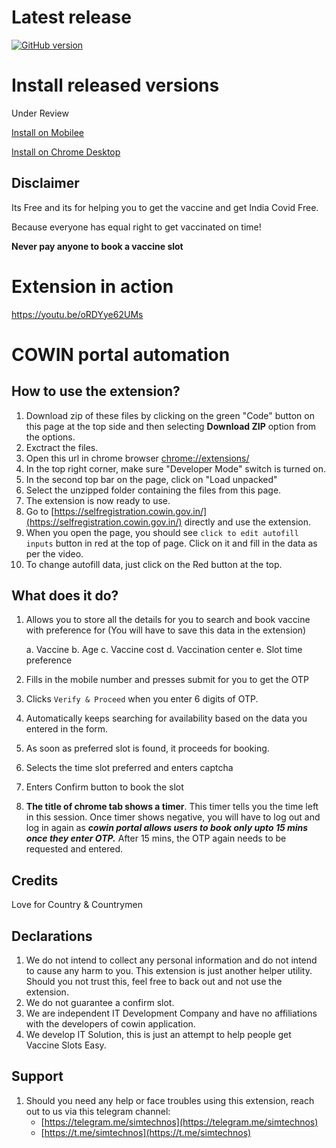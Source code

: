 # Latest release
[![GitHub version](https://img.shields.io/github/manifest-json/v/simtechnos/Cowin-Expert)](https://github.com/simtechnos/Cowin-Expert/releases/tag/1)
# Install released versions
Under Review

[Install on Mobilee](https://github.com/simtechnos/Cowin-Expert/wiki/Android-Installation-Guide.)

[Install on Chrome Desktop](https://github.com/simtechnos/Cowin-Expert/wiki/Install-on-Chrome-on-any-Desktop)



## Disclaimer
Its Free and its for helping you to get the vaccine and get India Covid Free.


Because everyone has equal right to get vaccinated on time!


**Never pay anyone to book a vaccine slot**

# Extension in action
https://youtu.be/oRDYye62UMs


# COWIN portal automation

## How to use the extension?

1. Download zip of these files by clicking on the green "Code" button on this page at the top side and then selecting **Download ZIP** option from the options.
2. Exctract the files.
3. Open this url in chrome browser [chrome://extensions/](chrome://extensions/)
4. In the top right corner, make sure "Developer Mode" switch is turned on.
5. In the second top bar on the page, click on "Load unpacked"
6. Select the unzipped folder containing the files from this page. 
7. The extension is now ready to use.
8. Go to [https://selfregistration.cowin.gov.in/](https://selfregistration.cowin.gov.in/) directly and use the extension. 
9. When you open the page, you should see `click to edit autofill inputs` button in red at the top of page. Click on it and fill in the data as per the video.
10. To change autofill data, just click on the Red button at the top.

## What does it do?
1. Allows you to store all the details for you to search and book vaccine with preference for (You will have to save this data in the extension)
   
   a. Vaccine
   b. Age
   c. Vaccine cost
   d. Vaccination center
   e. Slot time preference
   
2. Fills in the mobile number and presses submit for you to get the OTP
3. Clicks `Verify & Proceed` when you enter 6 digits of OTP.
4. Automatically keeps searching for availability based on the data you entered in the form.
5. As soon as preferred slot is found, it proceeds for booking.
6. Selects the time slot preferred and enters captcha
7. Enters Confirm button to book the slot
8. **The title of chrome tab shows a timer**. This timer tells you the time left in this session. Once timer shows negative, you will have to log out and log in again as ***cowin portal allows users to book only upto 15 mins once they enter OTP.*** After 15 mins, the OTP again needs to be requested and entered.

## Credits
Love for Country & Countrymen

## Declarations
1. We do not intend to collect any personal information and do not intend to cause any harm to you. This extension is just another helper utility. Should you not trust this, feel free to back out and not use the extension.
2. We do not guarantee a confirm slot.
3. We are independent IT Development Company and have no affiliations with the developers of cowin application.
4. We develop IT Solution, this is just an attempt to help people get Vaccine Slots Easy.

## Support
1. Should you need any help or face troubles using this extension, reach out to us via this telegram channel: 
    - [https://telegram.me/simtechnos](https://telegram.me/simtechnos)
    - [https://t.me/simtechnos](https://t.me/simtechnos)
